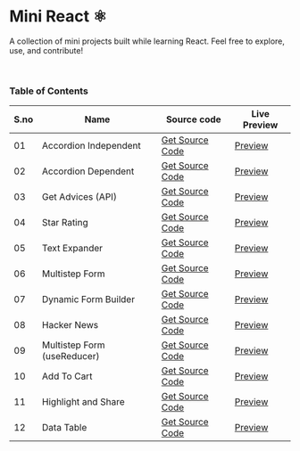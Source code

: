 # Mini React ⚛️
A collection of mini projects built while learning React. Feel free to explore, use, and contribute!

<br>

### Table of Contents
| S.no | Name              | Source code                                   | Live Preview                                |
|------|-------------------|-----------------------------------------------|---------------------------------------------|
| 01 | Accordion Independent | [Get Source Code](https://github.com/azlibdar/r-accordion-independent) | [Preview](https://accordion-independent.netlify.app/) |
| 02 | Accordion Dependent | [Get Source Code](https://github.com/azlibdar/r-accordion-dependent) | [Preview](https://accordion-dependent.netlify.app/) |
| 03 | Get Advices (API) | [Get Source Code](https://github.com/azlibdar/r-get-advices) | [Preview](https://get-advices.netlify.app/) |
| 04 | Star Rating | [Get Source Code](https://github.com/azlibdar/r-star-rating) | [Preview](https://r-star-rating.netlify.app/) |
| 05 | Text Expander | [Get Source Code](https://github.com/azlibdar/r-text-expander) | [Preview](https://r-text-expander.netlify.app/) |
| 06 | Multistep Form | [Get Source Code](https://github.com/azlibdar/r-multistep-form) | [Preview](https://r-multistep-form.netlify.app/) |
| 07 | Dynamic Form Builder | [Get Source Code](https://github.com/azlibdar/r-form-builder) | [Preview](https://r-form-builder.netlify.app/) |
| 08 | Hacker News | [Get Source Code](https://github.com/azlibdar/hacker-news) | [Preview](https://r-hacker-news.netlify.app/) |
| 09 | Multistep Form (useReducer) | [Get Source Code](https://github.com/azlibdar/r-multistep-form-reducer) | [Preview](https://r-multistep-form.netlify.app/) |
| 10 | Add To Cart | [Get Source Code](https://github.com/azlibdar/r-add-to-cart) | [Preview](https://r-add-to-cart.netlify.app/) |
| 11 | Highlight and Share | [Get Source Code](https://github.com/azlibdar/r-highlight-and-share) | [Preview](https://highlight-and-share.netlify.app/) |
| 12 | Data Table | [Get Source Code](https://github.com/azlibdar/r-data-table) | [Preview](https://r-data-table.netlify.app/) |
